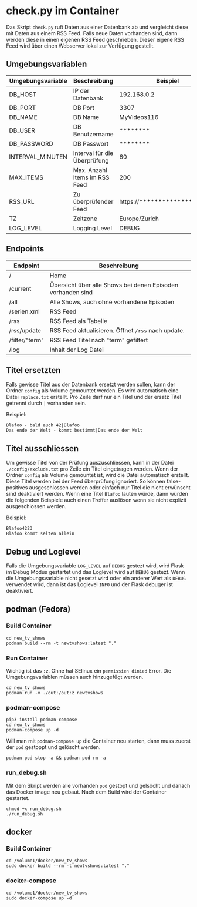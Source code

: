 # check.py im Container
Das Skript `check.py` ruft Daten aus einer Datenbank ab und vergleicht diese mit Daten aus einem RSS Feed. Falls neue Daten vorhanden sind, dann werden diese in einen eigenen RSS Feed geschrieben. Dieser eigene RSS Feed wird über einen Webserver lokal zur Verfügung gestellt.

## Umgebungsvariablen
| Umgebungsvariable | Beschreibung                  | Beispiel                            |
|-------------------|-------------------------------|-------------------------------------|
| DB_HOST           | IP der Datenbank              | 192.168.0.2                         |
| DB_PORT           | DB Port                       | 3307                                |
| DB_NAME           | DB Name                       | MyVideos116                         |
| DB_USER           | DB Benutzername               | ********                            |
| DB_PASSWORD       | DB Passwort                   | ********                            |
| INTERVAL_MINUTEN  | Interval für die Überprüfung  | 60                                  |
| MAX_ITEMS         | Max. Anzahl Items im RSS Feed | 200                                 |
| RSS_URL           | Zu überprüfender Feed         | https://***************ien.xml      |
| TZ                | Zeitzone                      | Europe/Zurich                       |
| LOG_LEVEL         | Logging Level                 | DEBUG                               |

## Endpoints
| Endpoint           | Beschreibung                                                |
|--------------------|-------------------------------------------------------------|
| /                  | Home                                                        |
| /current           | Übersicht über alle Shows bei denen Episoden vorhanden sind |
| /all               | Alle Shows, auch ohne vorhandene Episoden                   |
| /serien.xml        | RSS Feed                                                    |
| /rss               | RSS Feed als Tabelle                                        |
| /rss/update        | RSS Feed aktualisieren. Öffnet `/rss` nach update.          |
| /filter/"term"     | RSS Feed Titel nach "term" gefiltert                        |
| /log               | Inhalt der Log Datei                                        |

## Titel ersetzten
Falls gewisse Titel aus der Datenbank ersetzt werden sollen, kann der Ordner `config` als Volume gemountet werden. Es wird automatisch eine Datei `replace.txt` erstellt. Pro Zeile darf nur ein Titel und der ersatz Titel getrennt durch `|` vorhanden sein.

Beispiel:

```
Blafoo - bald auch 42|Blafoo
Das ende der Welt - kommt bestimmt|Das ende der Welt
```
## Titel ausschliessen
Um gewisse Titel von der Prüfung auszuschliessen, kann in der Datei `./config/exclude.txt` pro Zeile ein Titel eingetragen werden. Wenn der Ordner `config` als Volume gemountet ist, wird die Datei automatisch erstellt. 
Diese Titel werden bei der Feed überprüfung ignoriert. So können false-positives ausgeschlossen werden oder einfach nur Titel die nicht erwünscht sind deaktiviert werden. Wenn eine Titel `Blafoo` lauten würde, dann würden die folgenden Beispiele auch einen Treffer auslösen wenn sie nicht explizit ausgeschlossen werden.

Beispiel:

```
Blafoo4223
Blafoo kommt selten allein
```

## Debug und Loglevel
Falls die Umgebungsvariable `LOG_LEVEL` auf `DEBUG` gestezt wird, wird Flask im Debug Modus gestartet und das Loglevel wird auf `DEBUG` gestezt. Wenn die Umgebungsvariable nicht gesetzt wird oder ein anderer Wert als `DEBUG` verwendet wird, dann ist das Loglevel `INFO` und der Flask debuger ist deaktiviert. 

## podman (Fedora)

### Build Container
```
cd new_tv_shows
podman build --rm -t newtvshows:latest "."
```

### Run Container
Wichtig ist das `:z`. Ohne hat SElinux ein `permissien dinied` Error.
Die Umgebungsvariablen müssen auch hinzugefügt werden.
```
cd new_tv_shows
podman run -v ./out:/out:z newtvshows
```
### podman-compose
```
pip3 install podman-compose
cd new_tv_shows
podman-compose up -d
```
Will man mit `podman-compose up` die Container neu starten, dann muss zuerst der `pod` gestoppt und gelöscht werden.

```
podman pod stop -a && podman pod rm -a
```
### run_debug.sh
Mit dem Skript werden alle vorhanden `pod` gestopt und gelsöcht und danach das Docker image neu gebaut. Nach dem Build wird der Container gestartet.
```
chmod +x run_debug.sh
./run_debug.sh
```

## docker

### Build Container
```
cd /volume1/docker/new_tv_shows
sudo docker build --rm -t newtvshows:latest "."
```

### docker-compose
```
cd /volume1/docker/new_tv_shows
sudo docker-compose up -d
```
